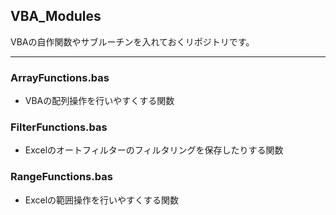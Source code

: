 ## VBA_Modules
VBAの自作関数やサブルーチンを入れておくリポジトリです。
***

### ArrayFunctions.bas
- VBAの配列操作を行いやすくする関数

### FilterFunctions.bas
- Excelのオートフィルターのフィルタリングを保存したりする関数

### RangeFunctions.bas
- Excelの範囲操作を行いやすくする関数

